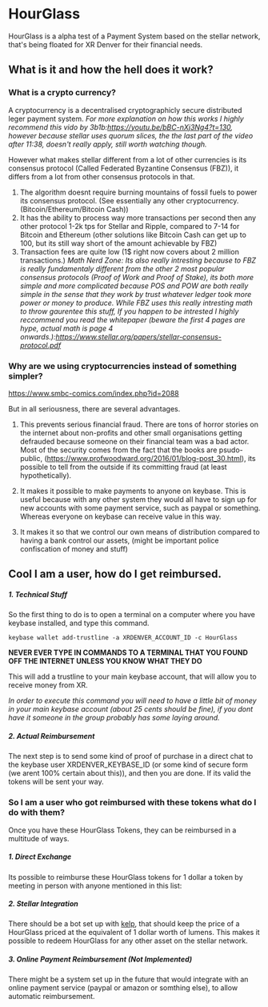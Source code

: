 # HourGlass

HourGlass is a alpha test of a Payment System based on the stellar network, that's being floated for XR Denver for their financial needs.


## What is it and how the hell does it work?

### What is a crypto currency?

A cryptocurrency is a decentralised cryptographicly secure distributed leger payment system. _For more explanation on how this works I highly recommend this vido by 3b1b:<https://youtu.be/bBC-nXj3Ng4?t=130>, however because stellar uses quorum slices, the the last part of the video after 11:38, doesn't really apply, still worth watching though._

However what makes stellar different from a lot of other currencies is its consensus protocol (Called Federated Byzantine Consensus (FBZ)), it differs from a lot from other consensus protocols in that.

1. The algorithm doesnt require burning mountains of fossil fuels to power its consensus protocol. (See essentially any other cryptocurrency.(Bitcoin/Ethereum/Bitcoin Cash))
2. It has the ability to process way more transactions per second then any other protocol 1-2k tps for Stellar and Ripple, compared to 7-14 for Bitcoin and Ethereum (other solutions like Bitcoin Cash can get up to 100, but its still way short of the amount achievable by FBZ)
3. Transaction fees are quite low (1$ right now covers about 2 million transactions.) _Math Nerd Zone: Its also really intresting because to FBZ is really fundamentaly different from the other 2 most popular consensus protocols (Proof of Work and Proof of Stake), its both more simple and more complicated because POS and POW are both really simple in the sense that they work by trust whatever ledger took more power or money to produce. While FBZ uses this really intresting math to throw gaurentee this stuff, If you happen to be intrested I highly reccommend you read the whitepaper (beware the first 4 pages are hype, actual math is page 4 onwards.):<https://www.stellar.org/papers/stellar-consensus-protocol.pdf>_

### Why are we using cryptocurrencies instead of something simpler?

  <https://www.smbc-comics.com/index.php?id=2088>

But in all seriousness, there are several advantages.

1. This prevents serious financial fraud. There are tons of horror stories on the internet about non-profits and other small organisations getting defrauded because someone on their financial team was a bad actor. Most of the security comes from the fact that the books are psudo-public, (<https://www.profwoodward.org/2016/01/blog-post_30.html>), its possible to tell from the outside if its committing fraud (at least hypothetically).

2. It makes it possible to make payments to anyone on keybase. This is useful because with any other system they would all have to sign up for new accounts with some payment service, such as paypal or something. Whereas everyone on keybase can receive value in this way.

3. It makes it so that we control our own means of distribution compared to having a bank control our assets, (might be important police confiscation of money and stuff)

## Cool I am a user, how do I get reimbursed.

##### 1. Technical Stuff
So the first thing to do is to open a terminal on a computer where you have keybase installed, and type this command.

`keybase wallet add-trustline -a XRDENVER_ACCOUNT_ID -c HourGlass`

 **NEVER EVER TYPE IN COMMANDS TO A TERMINAL THAT YOU FOUND OFF THE INTERNET UNLESS YOU KNOW WHAT THEY DO**

 This will add a trustline to your main keybase account, that will allow you to receive money from XR.

 _In order to execute this command you will need to have a little bit of money in your main keybase account (about 25 cents should be fine), if you dont have it someone in the group probably has some laying around._

##### 2. Actual Reimbursement
The next step is to send some kind of proof of purchase in a direct chat to the keybase user XRDENVER_KEYBASE_ID (or some kind of secure form (we arent 100% certain about this)), and then you are done. If its valid the tokens will be sent your way.

### So I am a user who got reimbursed with these tokens what do I do with them?

  Once you have these HourGlass Tokens, they can be reimbursed in a multitude of ways.
##### 1. Direct Exchange
Its possible to reimburse these HourGlass tokens for 1 dollar a token by meeting in person with anyone mentioned in this list:

##### 2. Stellar Integration
There should be a bot set up with [kelp](https://github.com/stellar/kelp), that should keep the price of a HourGlass priced at the equivalent of 1 dollar worth of lumens. This makes it possible to redeem HourGlass for any other asset on the stellar network.

##### 3. Online Payment Reimbursement (Not Implemented)
There might be a system set up in the future that would integrate with an online payment service (paypal or amazon or somthing else), to allow automatic reimbursement.

